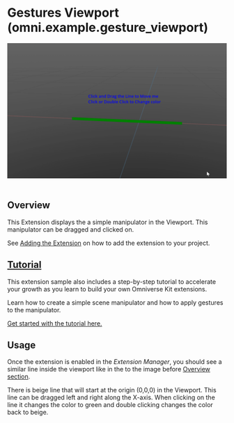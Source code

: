 # Gestures Viewport (omni.example.gesture_viewport) 

![](../../../data/gestureviewport_prev.gif)
​
## Overview

This Extension displays the a simple manipulator in the Viewport. This manipulator can be dragged and clicked on.

See [Adding the Extension](../../../README.md#adding-this-extension) on how to add the extension to your project.
​
## [Tutorial](../../../docs/tutorial.md)
This extension sample also includes a step-by-step tutorial to accelerate your growth as you learn to build your own Omniverse Kit extensions. 

Learn how to create a simple scene manipulator and how to apply gestures to the manipulator. 

​[Get started with the tutorial here.](../../../docs/tutorial.md)

## Usage

Once the extension is enabled in the *Extension Manager*, you should see a similar line inside the viewport like in the to the image before [Overview section](#overview).

There is beige line that will start at the origin (0,0,0) in the Viewport. This line can be dragged left and right along the X-axis. When clicking on the line it changes the color to green and double clicking changes the color back to beige.